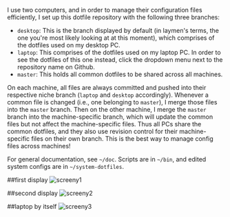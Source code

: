 I use two computers, and in order to manage their configuration files efficiently, I set up this dotfile repository with the following three branches:

* `desktop`: This is the branch displayed by default (in laymen's terms, the one you're most likely looking at at this moment), which comprises of the dotfiles used on my desktop PC.
* `laptop`: This comprises of the dotfiles used on my laptop PC. In order to see the dotfiles of this one instead, click the dropdown menu next to the repository name on Github.
* `master`: This holds all common dotfiles to be shared across all machines.

On each machine, all files are always committed and pushed into their respective niche branch (`laptop` and `desktop` accordingly). Whenever a common file is changed (i.e., one belonging to `master`), I merge those files into the `master` branch. Then on the other machine, I merge the `master` branch into the machine-specific branch, which will update the common files but not affect the machine-specific files. Thus all PCs share the common dotfiles, and they also use revision control for their machine-specific files on their own branch. This is the best way to manage config files across machines!

For general documentation, see `~/doc`. Scripts are in `~/bin`, and edited system configs are in `~/system-dotfiles`.

##first display
![screeny1](http://a.pomf.se/3Hy9.png)

##second display
![screeny2](http://a.pomf.se/6Wh3.png)

##laptop by itself
![screeny3](http://a.pomf.se/3Zp7.gif)
